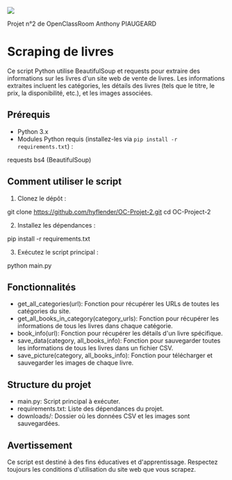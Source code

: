 ![](https://scrape-it.cloud/assets/cache_image/assets/blog_img/web-scraping-with-python_1280x533_301.webp)

Projet n°2 de OpenClassRoom Anthony PIAUGEARD

# Scraping de livres

Ce script Python utilise BeautifulSoup et requests pour extraire des informations sur les livres d'un site web de vente de livres. Les informations extraites incluent les catégories, les détails des livres (tels que le titre, le prix, la disponibilité, etc.), et les images associées.

## Prérequis

- Python 3.x
- Modules Python requis (installez-les via `pip install -r requirements.txt`) :

requests
bs4 (BeautifulSoup)

## Comment utiliser le script

1. Clonez le dépôt :

git clone https://github.com/hyflender/OC-Projet-2.git
cd OC-Project-2

2. Installez les dépendances :

pip install -r requirements.txt

3. Exécutez le script principal :

python main.py

## Fonctionnalités

- get_all_categories(url): Fonction pour récupérer les URLs de toutes les catégories du site.
- get_all_books_in_category(category_urls): Fonction pour récupérer les informations de tous les livres dans chaque catégorie.
- book_info(url): Fonction pour récupérer les détails d'un livre spécifique.
- save_data(category, all_books_info): Fonction pour sauvegarder toutes les informations de tous les livres dans un fichier CSV.
- save_picture(category, all_books_info): Fonction pour télécharger et sauvegarder les images de chaque livre.

## Structure du projet

- main.py: Script principal à exécuter.
- requirements.txt: Liste des dépendances du projet.
- downloads/: Dossier où les données CSV et les images sont sauvegardées.

## Avertissement

Ce script est destiné à des fins éducatives et d'apprentissage. Respectez toujours les conditions d'utilisation du site web que vous scrapez.